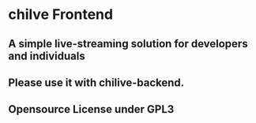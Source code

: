 # chilve Frontend

## A simple live-streaming solution for developers and individuals

## Please use it with chilive-backend.

## Opensource License under GPL3
